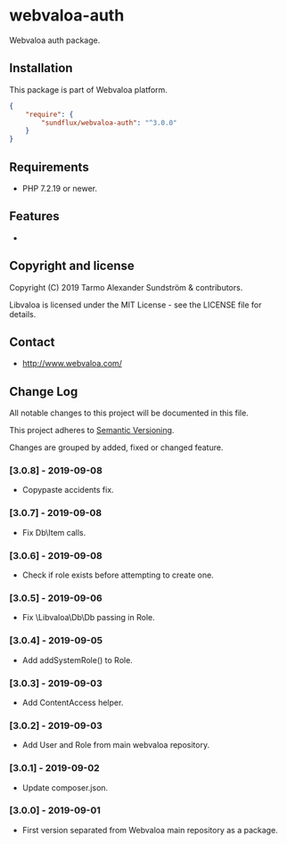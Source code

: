 webvaloa-auth
========

Webvaloa auth package.

## Installation

This package is part of Webvaloa platform.

```json
{
    "require": {
        "sundflux/webvaloa-auth": "^3.0.0"
    }
}
```

## Requirements

- PHP 7.2.19 or newer.

## Features

- 

## Copyright and license

Copyright (C) 2019 Tarmo Alexander Sundström & contributors.

Libvaloa is licensed under the MIT License - see the LICENSE file for details.

## Contact

- http://www.webvaloa.com/

## Change Log
All notable changes to this project will be documented in this file.

This project adheres to [Semantic Versioning](http://semver.org/).

Changes are grouped by added, fixed or changed feature.

### [3.0.8] - 2019-09-08
- Copypaste accidents fix.

### [3.0.7] - 2019-09-08
- Fix Db\Item calls.

### [3.0.6] - 2019-09-08
- Check if role exists before attempting to create one.

### [3.0.5] - 2019-09-06
- Fix \Libvaloa\Db\Db passing in Role.

### [3.0.4] - 2019-09-05
- Add addSystemRole() to Role.

### [3.0.3] - 2019-09-03
- Add ContentAccess helper.

### [3.0.2] - 2019-09-03
- Add User and Role from main webvaloa repository.

### [3.0.1] - 2019-09-02
- Update composer.json.

### [3.0.0] - 2019-09-01
- First version separated from Webvaloa main repository as a package. 

